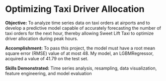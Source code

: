 # Optimizing Taxi Driver Allocation
 
**Objective:** To analyze time series data on taxi orders at airports and to develop a predictive model capable of accurately forecasting the number of taxi orders for the next hour, thereby allowing Sweet Lift Taxi to optimize driver allocation during peak hours.

**Accomplishment:** To pass this project, the model must have a root mean square error (RMSE) value of at most 48. My model, an LGBMRegressor, acquired a value of 41.79 on the test set.

**Skills Demonstrated:** Time series analysis, resampling, data visualization, feature engineering, and model evaluation
